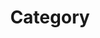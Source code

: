 ---
title : "Category"
layout : "categories"
permalink : /categories/
auto_profile : true
sidebar_naub : true
---